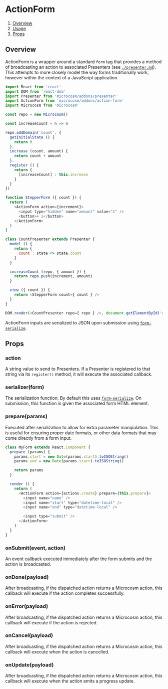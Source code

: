 # ActionForm

1. [Overview](#overview)
2. [Usage](#usage)
3. [Props](#props)

## Overview

ActionForm is a wrapper around a standard `form` tag that provides a method of
broadcasting an action to associated Presenters (see
[`./presenter.md`](./presenter.md)). This attempts to more closely model the
way forms traditionally work, however within the context of a JavaScript
application.

```javascript
import React from 'react'
import DOM from 'react-dom'
import Presenter from 'microcosm/addons/presenter'
import ActionForm from 'microcosm/addons/action-form'
import Microcosm from 'microcosm'

const repo = new Microcosm()

const increaseCount = n => n

repo.addDomain('count', {
  getInitialState () {
    return 0
  },
  increase (count, amount) {
    return count + amount
  },
  register () {
    return {
      [increaseCount] : this.increase
    }
  }
})

function StepperForm ({ count }) {
  return (
    <ActionForm action={increment}>
      <input type="hidden" name="amount" value="1" />
      <button>+ 1</button>
    </ActionForm>
  )
}

class CountPresenter extends Presenter {
  model () {
    return {
      count : state => state.count
    }
  }

  increaseCount (repo, { amount }) {
    return repo.push(increment, amount)
  }

  view ({ count }) {
    return <StepperForm count={ count } />
  }
}

DOM.render(<CountPresenter repo={ repo } />, document.getElementById('container'))
```

ActionForm inputs are serialized to JSON upon submission using
[`form-serialize`](https://github.com/defunctzombie/form-serialize).

## Props

### action

A string value to send to Presenters. If a Presenter is registered to
that string via its `register()` method, it will execute the
associated callback.

### serializer(form)

The serialization function. By default this uses
[`form-serialize`](https://github.com/defunctzombie/form-serialize). On
submission, this function is given the associated form HTML element.

### prepare(params)

Executed after serialization to allow for extra parameter
manipulation. This is useful for ensuring proper date formats, or
other data formats that may come directly from a form input.

```javascript
class MyForm extends React.Component {
  prepare (params) {
    params.start = new Date(params.start).toISOString()
    params.end = new Date(params.start).toISOString()

    return params
  }

  render () {
    return (
      <ActionForm action={actions.create} prepare={this.prepare}>
        <input name="name" />
        <input name="start" type="datetime-local" />
        <input name="end" type="datetime-local" />

        <input type="submit" />
      </ActionForm>
    )
  }
}
```

### onSubmit(event, action)

An event callback executed immediately after the form submits and the
action is broadcasted.

### onDone(payload)

After broadcasting, if the dispatched action returns a Microcosm
action, this callback will execute if the action completes successfully.

### onError(payload)

After broadcasting, if the dispatched action returns a Microcosm
action, this callback will execute if the action is rejected.

### onCancel(payload)

After broadcasting, if the dispatched action returns a Microcosm
action, this callback will execute when the action is cancelled.

### onUpdate(payload)

After broadcasting, if the dispatched action returns a Microcosm
action, this callback will execute when the action emits a progress
update.
